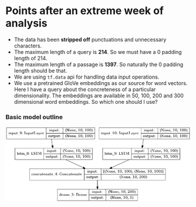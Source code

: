 # Points after an extreme week of analysis
+ The data has been **stripped off** punctuations and unnecessary characters.
+ The maximum length of a query is **214**. So we must have a 0 padding length of 214.
+ The maximum length of a passage is **1397**. So naturally the 0 padding length should be that.
+ We are using `tf.data` api for handling data input operations. 
+ We use a pretrained GloVe embeddings as our source for word vectors. Here I have a query about the concreteness of a particular dimensionality. The embeddings are available in 50, 100, 200 and 300 dimensional word embeddings. So which one should I use?


### Basic model outline
![Model](img/model.png)
